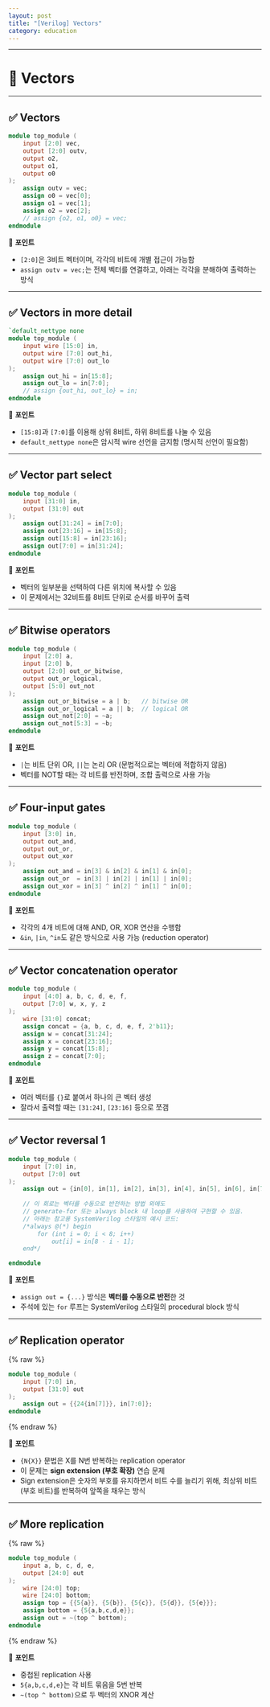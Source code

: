 ```yaml
---
layout: post
title: "[Verilog] Vectors"
category: education
---
```

---
# 📘 Vectors
---

## ✅ Vectors

```verilog
module top_module (
    input [2:0] vec,
    output [2:0] outv,
    output o2,
    output o1,
    output o0
);
    assign outv = vec;
    assign o0 = vec[0];
    assign o1 = vec[1];
    assign o2 = vec[2];
    // assign {o2, o1, o0} = vec;
endmodule
```

📌 **포인트**  
- `[2:0]`은 3비트 벡터이며, 각각의 비트에 개별 접근이 가능함  
- `assign outv = vec;`는 전체 벡터를 연결하고, 아래는 각각을 분해하여 출력하는 방식

---

## ✅ Vectors in more detail

```verilog
`default_nettype none
module top_module (
    input wire [15:0] in,
    output wire [7:0] out_hi,
    output wire [7:0] out_lo
);
    assign out_hi = in[15:8];
    assign out_lo = in[7:0];    
    // assign {out_hi, out_lo} = in;
endmodule
```

📌 **포인트**  
- `[15:8]`과 `[7:0]`를 이용해 상위 8비트, 하위 8비트를 나눌 수 있음  
- `default_nettype none`은 암시적 wire 선언을 금지함 (명시적 선언이 필요함)

---

## ✅ Vector part select

```verilog
module top_module (
    input [31:0] in,
    output [31:0] out
);
    assign out[31:24] = in[7:0];
    assign out[23:16] = in[15:8];
    assign out[15:8] = in[23:16];
    assign out[7:0] = in[31:24];
endmodule
```

📌 **포인트**  
- 벡터의 일부분을 선택하여 다른 위치에 복사할 수 있음  
- 이 문제에서는 32비트를 8비트 단위로 순서를 바꾸어 출력

---

## ✅ Bitwise operators

```verilog
module top_module (
    input [2:0] a,
    input [2:0] b,
    output [2:0] out_or_bitwise,
    output out_or_logical,
    output [5:0] out_not
);
    assign out_or_bitwise = a | b;   // bitwise OR
    assign out_or_logical = a || b;  // logical OR
    assign out_not[2:0] = ~a;
    assign out_not[5:3] = ~b;
endmodule
```

📌 **포인트**  
- `|`는 비트 단위 OR, `||`는 논리 OR (문법적으로는 벡터에 적합하지 않음)  
- 벡터를 NOT할 때는 각 비트를 반전하며, 조합 출력으로 사용 가능

---

## ✅ Four-input gates

```verilog
module top_module (
    input [3:0] in,
    output out_and,
    output out_or,
    output out_xor
);
    assign out_and = in[3] & in[2] & in[1] & in[0];
    assign out_or  = in[3] | in[2] | in[1] | in[0];
    assign out_xor = in[3] ^ in[2] ^ in[1] ^ in[0];
endmodule

```

📌 **포인트**  
- 각각의 4개 비트에 대해 AND, OR, XOR 연산을 수행함
- `&in`, `|in`, `^in`도 같은 방식으로 사용 가능 (reduction operator)

---

## ✅ Vector concatenation operator

```verilog
module top_module (
    input [4:0] a, b, c, d, e, f,
    output [7:0] w, x, y, z
);
    wire [31:0] concat;
    assign concat = {a, b, c, d, e, f, 2'b11};
    assign w = concat[31:24];
    assign x = concat[23:16];
    assign y = concat[15:8];
    assign z = concat[7:0];
endmodule
```

📌 **포인트**  
- 여러 벡터를 `{}`로 붙여서 하나의 큰 벡터 생성  
- 잘라서 출력할 때는 `[31:24]`, `[23:16]` 등으로 쪼갬

---

## ✅ Vector reversal 1

```verilog
module top_module (
    input [7:0] in,
    output [7:0] out
);
    assign out = {in[0], in[1], in[2], in[3], in[4], in[5], in[6], in[7]};
    
    // 이 회로는 벡터를 수동으로 반전하는 방법 외에도
    // generate-for 또는 always block 내 loop를 사용하여 구현할 수 있음.
    // 아래는 참고용 SystemVerilog 스타일의 예시 코드:
    /*always @(*) begin    
        for (int i = 0; i < 8; i++)
            out[i] = in[8 - i - 1];
    end*/

endmodule

```

📌 **포인트**  
- `assign out = {...}` 방식은 **벡터를 수동으로 반전**한 것
- 주석에 있는 `for` 루프는 SystemVerilog 스타일의 procedural block 방식

---

## ✅ Replication operator

{% raw %}
```verilog
module top_module (
    input [7:0] in,
    output [31:0] out
);
    assign out = {{24{in[7]}}, in[7:0]};
endmodule
```
{% endraw %}

📌 **포인트**  
- `{N{X}}` 문법은 X를 N번 반복하는 replication operator  
- 이 문제는 **sign extension (부호 확장)** 연습 문제
- Sign extension은 숫자의 부호를 유지하면서 비트 수를 늘리기 위해, 최상위 비트(부호 비트)를 반복하여 앞쪽을 채우는 방식

---

## ✅ More replication

{% raw %}
```verilog
module top_module (
    input a, b, c, d, e,
    output [24:0] out
);
    wire [24:0] top;
    wire [24:0] bottom;
    assign top = {{5{a}}, {5{b}}, {5{c}}, {5{d}}, {5{e}}};
    assign bottom = {5{a,b,c,d,e}};
    assign out = ~(top ^ bottom);
endmodule
```
{% endraw %}

📌 **포인트**  
- 중첩된 replication 사용  
- `5{a,b,c,d,e}`는 각 비트 묶음을 5번 반복  
- `~(top ^ bottom)`으로 두 벡터의 XNOR 계산
